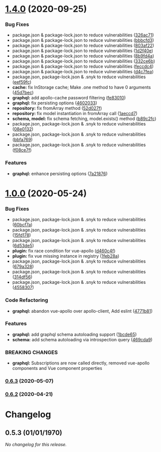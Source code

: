 # [1.4.0](https://github.com/matrunchyk/vue-oop/compare/1.0.0...1.4.0) (2020-09-25)


### Bug Fixes

* package.json & package-lock.json to reduce vulnerabilities ([326ac71](https://github.com/matrunchyk/vue-oop/commit/326ac71b2f1ffbdcba69442182c4ce98a10d98f3))
* package.json & package-lock.json to reduce vulnerabilities ([bbbcfd3](https://github.com/matrunchyk/vue-oop/commit/bbbcfd3b9f69ade3935a282e6d15fb279d0fba3e))
* package.json & package-lock.json to reduce vulnerabilities ([803af22](https://github.com/matrunchyk/vue-oop/commit/803af22905cc4c1c96ab99369dd6a537643f6b31))
* package.json & package-lock.json to reduce vulnerabilities ([1d2f40e](https://github.com/matrunchyk/vue-oop/commit/1d2f40e10c8a4b4e95782b8740f4a9f2fce059f4))
* package.json & package-lock.json to reduce vulnerabilities ([8b9fd4a](https://github.com/matrunchyk/vue-oop/commit/8b9fd4adada7513567811749b9ca2016a8b62017))
* package.json & package-lock.json to reduce vulnerabilities ([332ce6b](https://github.com/matrunchyk/vue-oop/commit/332ce6ba821278a32570452057e34d943966b068))
* package.json & package-lock.json to reduce vulnerabilities ([feccdc4](https://github.com/matrunchyk/vue-oop/commit/feccdc48f8341da81580646c2ada39ff3f90e626))
* package.json & package-lock.json to reduce vulnerabilities ([d4c7fea](https://github.com/matrunchyk/vue-oop/commit/d4c7feae40df1ca856fdb99e510d0c96c11b6bed))
* package.json, package-lock.json & .snyk to reduce vulnerabilities ([eef59fc](https://github.com/matrunchyk/vue-oop/commit/eef59fcc3723c13d2a3f73f89228c3c12a4ee8b1))
* **cache:** fix InStorage cache; Make .one method to have 0 arguments ([45d7bec](https://github.com/matrunchyk/vue-oop/commit/45d7bec8b070caaf4cbb92abced4917a0fedf18b))
* **graphql:** add apollo-cache password filtering ([fe83010](https://github.com/matrunchyk/vue-oop/commit/fe83010b23ca172b204b010dba262cad61713e89))
* **graphql:** fix persisting options ([4602033](https://github.com/matrunchyk/vue-oop/commit/4602033077334032adaf2701da78766469d78bb5))
* **repository:** fix fromArray method ([52d027f](https://github.com/matrunchyk/vue-oop/commit/52d027f28d88cf47fbb4c1bb1694c09b05f278fe))
* **repository:** fix model instantiation in fromArray call ([1aeccd7](https://github.com/matrunchyk/vue-oop/commit/1aeccd7ab67603e33b2ab07abcd3825b8ab71980))
* **schema, model:** fix schema fetching, model.exists() method ([b89c2fc](https://github.com/matrunchyk/vue-oop/commit/b89c2fc5bcb51941eb1d0e715adc27ecd4565de4))
* package.json, package-lock.json & .snyk to reduce vulnerabilities ([08e0132](https://github.com/matrunchyk/vue-oop/commit/08e0132322880eb240efc04fb66997e8cf3864d6))
* package.json, package-lock.json & .snyk to reduce vulnerabilities ([bbfa769](https://github.com/matrunchyk/vue-oop/commit/bbfa769bd7325644ca56a70053e2a39f6aba817e))
* package.json, package-lock.json & .snyk to reduce vulnerabilities ([f08ce7f](https://github.com/matrunchyk/vue-oop/commit/f08ce7fb57f20fe2d894ca21257e8d481db89f5e))


### Features

* **graphql:** enhance persisting options ([7a21876](https://github.com/matrunchyk/vue-oop/commit/7a21876f523dc3857c562c9731e407328e17d2ee))

# [1.0.0](https://github.com/matrunchyk/vue-oop/compare/0.6.3...1.0.0) (2020-05-24)


### Bug Fixes

* package.json, package-lock.json & .snyk to reduce vulnerabilities ([60bcf7a](https://github.com/matrunchyk/vue-oop/commit/60bcf7aaa58feb1a88fd22fa7b188b96d1db7e10))
* package.json, package-lock.json & .snyk to reduce vulnerabilities ([15fd178](https://github.com/matrunchyk/vue-oop/commit/15fd178bbee4785be586a9d0cafc42a357a578fe))
* package.json, package-lock.json & .snyk to reduce vulnerabilities ([6d53de5](https://github.com/matrunchyk/vue-oop/commit/6d53de573ef02b4b6ce6f4c6991c7d7e7969a0bf))
* **plugin:** fix race condition for vue-apollo ([d460c4f](https://github.com/matrunchyk/vue-oop/commit/d460c4f03a71c3fdd700b405b425e7cbfa2b753b))
* **plugin:** fix vue missing instance in registry ([1feb28a](https://github.com/matrunchyk/vue-oop/commit/1feb28aa14e71a59135fdc696604f960625ccdfb))
* package.json, package-lock.json & .snyk to reduce vulnerabilities ([679a328](https://github.com/matrunchyk/vue-oop/commit/679a328e656c392e91aa0a90a767671acea1af09))
* package.json, package-lock.json & .snyk to reduce vulnerabilities ([314df56](https://github.com/matrunchyk/vue-oop/commit/314df56558ca981d514238139d85c211dc1cfccc))
* package.json, package-lock.json & .snyk to reduce vulnerabilities ([4558307](https://github.com/matrunchyk/vue-oop/commit/4558307f0d61942806f854e52431dcb9aa78d49c))


### Code Refactoring

* **graphql:** abandon vue-apollo over apollo-client, Add eslint ([4771b81](https://github.com/matrunchyk/vue-oop/commit/4771b81a43e3ffa27f2eb516bdce10a02817559c))


### Features

* **graphql:** add graphql schema autoloading support ([1bcde65](https://github.com/matrunchyk/vue-oop/commit/1bcde6577c25974e15d772971877c79cc1f548fb))
* **schema:** add schema autoloading via introspection query ([469cda9](https://github.com/matrunchyk/vue-oop/commit/469cda972d3ed4132f14642125dd0219db413f20))


### BREAKING CHANGES

* **graphql:** Subscriptions are now called directly, removed vue-apollo components and Vue
component properties

### [0.6.3](https://github.com/matrunchyk/vue-oop/compare/0.6.2...0.6.3) (2020-05-07)

### [0.6.2](https://github.com/matrunchyk/vue-oop/compare/0.5.3...0.6.2) (2020-04-21)

# Changelog

## 0.5.3 (01/01/1970)
*No changelog for this release.*
